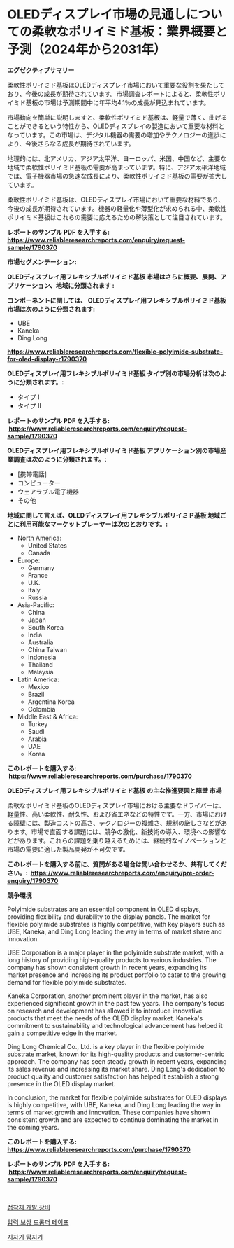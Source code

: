 <p><h1>OLEDディスプレイ市場の見通しについての柔軟なポリイミド基板：業界概要と予測（2024年から2031年）</h1></p><p><strong>エグゼクティブサマリー</strong></p>
<p><p>柔軟性ポリイミド基板はOLEDディスプレイ市場において重要な役割を果たしており、今後の成長が期待されています。市場調査レポートによると、柔軟性ポリイミド基板の市場は予測期間中に年平均4.1％の成長が見込まれています。</p><p>市場動向を簡単に説明しますと、柔軟性ポリイミド基板は、軽量で薄く、曲げることができるという特性から、OLEDディスプレイの製造において重要な材料となっています。この市場は、デジタル機器の需要の増加やテクノロジーの進歩により、今後さらなる成長が期待されています。</p><p>地理的には、北アメリカ、アジア太平洋、ヨーロッパ、米国、中国など、主要な地域で柔軟性ポリイミド基板の需要が高まっています。特に、アジア太平洋地域では、電子機器市場の急速な成長により、柔軟性ポリイミド基板の需要が拡大しています。</p><p>柔軟性ポリイミド基板は、OLEDディスプレイ市場において重要な材料であり、今後の成長が期待されています。機器の軽量化や薄型化が求められる中、柔軟性ポリイミド基板はこれらの需要に応えるための解決策として注目されています。</p></p>
<p><strong>レポートのサンプル PDF を入手する: <a href="https://www.reliableresearchreports.com/enquiry/request-sample/1790370">https://www.reliableresearchreports.com/enquiry/request-sample/1790370</a></strong></p>
<p><strong>市場セグメンテーション:</strong></p>
<p><strong> OLEDディスプレイ用フレキシブルポリイミド基板 市場はさらに概要、展開、アプリケーション、地域に分類されます :</strong></p>
<p><strong>コンポーネントに関しては、 OLEDディスプレイ用フレキシブルポリイミド基板 市場は次のように分類されます: &nbsp;</strong></p>
<p><ul><li>UBE</li><li>Kaneka</li><li>Ding Long</li></ul></p>
<p><strong><a href="https://www.reliableresearchreports.com/flexible-polyimide-substrate-for-oled-display-r1790370">https://www.reliableresearchreports.com/flexible-polyimide-substrate-for-oled-display-r1790370</a></strong></p>
<p><strong> OLEDディスプレイ用フレキシブルポリイミド基板 タイプ別の市場分析は次のように分類されます。:</strong></p>
<p><ul><li>タイプ I</li><li>タイプ II</li></ul></p>
<p><strong>レポートのサンプル PDF を入手する: &nbsp;<a href="https://www.reliableresearchreports.com/enquiry/request-sample/1790370">https://www.reliableresearchreports.com/enquiry/request-sample/1790370</a></strong></p>
<p><strong> OLEDディスプレイ用フレキシブルポリイミド基板 アプリケーション別の市場産業調査は次のように分類されます。:</strong></p>
<p><ul><li>[携帯電話]</li><li>コンピューター</li><li>ウェアラブル電子機器</li><li>その他</li></ul></p>
<p><strong>地域に関して言えば、OLEDディスプレイ用フレキシブルポリイミド基板 地域ごとに利用可能なマーケットプレーヤーは次のとおりです。:</strong></p>
<p><ul>
    <li>
        North America:
        <ul>
            <li>United States</li>
            <li>Canada</li>
        </ul>
    </li>
    <li>
        Europe:
        <ul>
            <li>Germany</li>
            <li>France</li>
            <li>U.K.</li>
            <li>Italy</li>
            <li>Russia</li>
        </ul>
    </li>
    <li>
        Asia-Pacific:
        <ul>
            <li>China</li>
            <li>Japan</li>
            <li>South Korea</li>
            <li>India</li>
            <li>Australia</li>
            <li>China Taiwan</li>
            <li>Indonesia</li>
            <li>Thailand</li>
            <li>Malaysia</li>
        </ul>
    </li>
    <li>
        Latin America:
        <ul>
            <li>Mexico</li>
            <li>Brazil</li>
            <li>Argentina Korea</li>
            <li>Colombia</li>
        </ul>
    </li>
    <li>
        Middle East & Africa:
        <ul>
            <li>Turkey</li>
            <li>Saudi</li>
            <li>Arabia</li>
            <li>UAE</li>
            <li>Korea</li>
        </ul>
    </li>
    </ul></p>
<p><strong>このレポートを購入する: &nbsp;<a href="https://www.reliableresearchreports.com/purchase/1790370">https://www.reliableresearchreports.com/purchase/1790370</a></strong></p>
<p><strong>OLEDディスプレイ用フレキシブルポリイミド基板 の主な推進要因と障壁 市場</strong></p>
<p><p>柔軟なポリイミド基板のOLEDディスプレイ市場における主要なドライバーは、軽量性、高い柔軟性、耐久性、および省エネなどの特性です。一方、市場における障壁には、製造コストの高さ、テクノロジーの複雑さ、規制の厳しさなどがあります。市場で直面する課題には、競争の激化、新技術の導入、環境への影響などがあります。これらの課題を乗り越えるためには、継続的なイノベーションと市場の需要に適した製品開発が不可欠です。</p></p>
<p><strong>このレポートを購入する前に、質問がある場合は問い合わせるか、共有してください。:&nbsp; <a href="https://www.reliableresearchreports.com/enquiry/pre-order-enquiry/1790370">https://www.reliableresearchreports.com/enquiry/pre-order-enquiry/1790370</a></strong></p>
<p><strong>競争環境</strong></p>
<p><p>Polyimide substrates are an essential component in OLED displays, providing flexibility and durability to the display panels. The market for flexible polyimide substrates is highly competitive, with key players such as UBE, Kaneka, and Ding Long leading the way in terms of market share and innovation.</p><p>UBE Corporation is a major player in the polyimide substrate market, with a long history of providing high-quality products to various industries. The company has shown consistent growth in recent years, expanding its market presence and increasing its product portfolio to cater to the growing demand for flexible polyimide substrates.</p><p>Kaneka Corporation, another prominent player in the market, has also experienced significant growth in the past few years. The company's focus on research and development has allowed it to introduce innovative products that meet the needs of the OLED display market. Kaneka's commitment to sustainability and technological advancement has helped it gain a competitive edge in the market.</p><p>Ding Long Chemical Co., Ltd. is a key player in the flexible polyimide substrate market, known for its high-quality products and customer-centric approach. The company has seen steady growth in recent years, expanding its sales revenue and increasing its market share. Ding Long's dedication to product quality and customer satisfaction has helped it establish a strong presence in the OLED display market.</p><p>In conclusion, the market for flexible polyimide substrates for OLED displays is highly competitive, with UBE, Kaneka, and Ding Long leading the way in terms of market growth and innovation. These companies have shown consistent growth and are expected to continue dominating the market in the coming years.</p></p>
<p><strong>このレポートを購入する: &nbsp; <a href="https://www.reliableresearchreports.com/purchase/1790370">https://www.reliableresearchreports.com/purchase/1790370</a></strong></p>
<p><strong>レポートのサンプル PDF を入手する: &nbsp;<a href="https://www.reliableresearchreports.com/enquiry/request-sample/1790370">https://www.reliableresearchreports.com/enquiry/request-sample/1790370</a></strong><strong></strong></p>
<p>&nbsp;</p>
<p><p><a href="https://github.com/oajzkywllm460/Market-Research-Report-List-2/blob/main/570402592040.md">접착제 개발 장비</a></p><p><a href="https://github.com/courtney23pratt/Market-Research-Report-List-1/blob/main/516877292037.md">압력 보상 드롭퍼 테이프</a></p><p><a href="https://github.com/HarrisonKitto2022/Market-Research-Report-List-1/blob/main/226043492038.md">지자기 탐지기</a></p></p>
